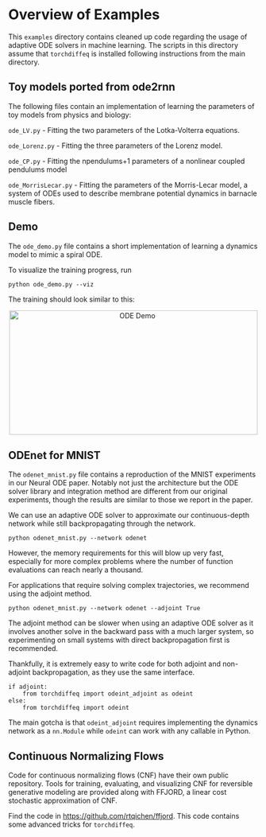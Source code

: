 # Overview of Examples

This `examples` directory contains cleaned up code regarding the usage of adaptive ODE solvers in machine learning. The scripts in this directory assume that `torchdiffeq` is installed following instructions from the main directory.

## Toy models ported from ode2rnn
The following files contain an implementation of learning the parameters of toy models from physics and biology:

`ode_LV.py` - Fitting the two parameters of the Lotka-Volterra equations.

`ode_Lorenz.py` - Fitting the three parameters of the Lorenz model.

`ode_CP.py` - Fitting the npendulums+1 parameters of a nonlinear coupled pendulums model

`ode_MorrisLecar.py` - Fitting the parameters of the Morris-Lecar model, a system of ODEs used to describe membrane potential
dynamics in barnacle muscle fibers.



## Demo
The `ode_demo.py` file contains a short implementation of learning a dynamics model to mimic a spiral ODE.

To visualize the training progress, run
```
python ode_demo.py --viz
```
The training should look similar to this:

<p align="center">
<img align="middle" src="../assets/ode_demo.gif" alt="ODE Demo" width="500" height="250" />
</p>

## ODEnet for MNIST
The `odenet_mnist.py` file contains a reproduction of the MNIST experiments in our Neural ODE paper. Notably not just the architecture but the ODE solver library and integration method are different from our original experiments, though the results are similar to those we report in the paper.

We can use an adaptive ODE solver to approximate our continuous-depth network while still backpropagating through the network.
```
python odenet_mnist.py --network odenet
```
However, the memory requirements for this will blow up very fast, especially for more complex problems where the number of function evaluations can reach nearly a thousand.

For applications that require solving complex trajectories, we recommend using the adjoint method.
```
python odenet_mnist.py --network odenet --adjoint True
```
The adjoint method can be slower when using an adaptive ODE solver as it involves another solve in the backward pass with a much larger system, so experimenting on small systems with direct backpropagation first is recommended.

Thankfully, it is extremely easy to write code for both adjoint and non-adjoint backpropagation, as they use the same interface.
```
if adjoint:
    from torchdiffeq import odeint_adjoint as odeint
else:
    from torchdiffeq import odeint
```
The main gotcha is that `odeint_adjoint` requires implementing the dynamics network as a `nn.Module` while `odeint` can work with any callable in Python.

## Continuous Normalizing Flows
Code for continuous normalizing flows (CNF)  have their own public repository. Tools for training, evaluating, and visualizing CNF for reversible generative modeling are provided along with FFJORD, a linear cost stochastic approximation of CNF.

Find the code in https://github.com/rtqichen/ffjord. This code contains some advanced tricks for `torchdiffeq`.
